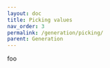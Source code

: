 ```yaml
---
layout: doc
title: Picking values
nav_order: 3
permalink: /generation/picking/
parent: Generation
---
```


foo
